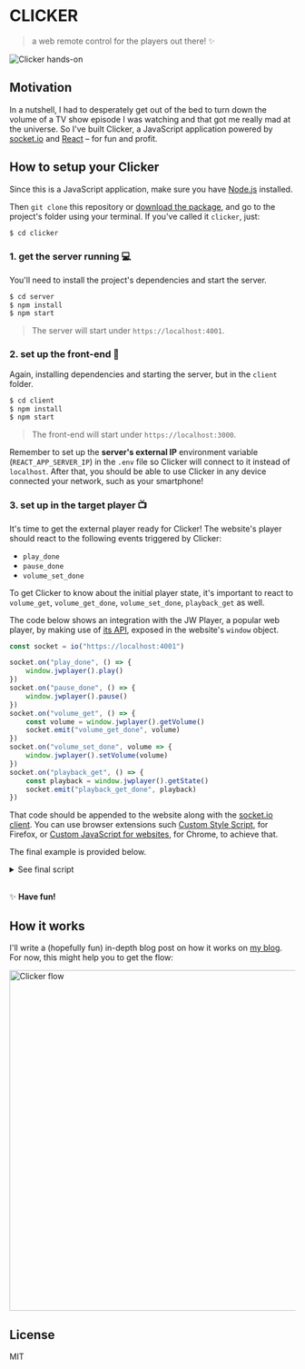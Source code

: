 # CLICKER

> a web remote control for the players out there! ✨

![Clicker hands-on](https://user-images.githubusercontent.com/5303585/35593912-b3f6f09a-0611-11e8-94e9-a8217e826b08.gif)

## Motivation

In a nutshell, I had to desperately get out of the bed to turn down the volume of a TV show episode I was watching and that got me really mad at the universe. So I've built Clicker, a JavaScript application powered by [socket.io](https://socket.io/) and [React](https://reactjs.org/) – for fun and profit.

## How to setup your Clicker

Since this is a JavaScript application, make sure you have [Node.js](https://nodejs.org/en/) installed.

Then `git clone` this repository or [download the package](https://github.com/diessica/remote-controller/archive/master.zip), and go to the project's folder using your terminal. If you've called it `clicker`, just:

```sh
$ cd clicker
```

### 1. get the server running 💻

You'll need to install the project's dependencies and start the server.

```sh
$ cd server
$ npm install
$ npm start
```

> The server will start under `https://localhost:4001`.

### 2. set up the front-end 📱

Again, installing dependencies and starting the server, but in the `client` folder.

```sh
$ cd client
$ npm install
$ npm start
```

> The front-end will start under `https://localhost:3000`.

Remember to set up the **server's external IP** environment variable (`REACT_APP_SERVER_IP`) in the `.env` file so Clicker will connect to it instead of `localhost`. After that, you should be able to use Clicker in any device connected your network, such as your smartphone!

### 3. set up in the target player 📺

It's time to get the external player ready for Clicker! The website's player should react to the following events triggered by Clicker:

* `play_done`
* `pause_done`
* `volume_set_done`

To get Clicker to know about the initial player state, it's important to react to `volume_get`, `volume_get_done`, `volume_set_done`, `playback_get` as well.

The code below shows an integration with the JW Player, a popular web player, by making use of [its API](https://developer.jwplayer.com/jw-player/docs/javascript-api-reference/), exposed in the website's `window` object.

```js
const socket = io("https://localhost:4001")

socket.on("play_done", () => {
    window.jwplayer().play()
})
socket.on("pause_done", () => {
    window.jwplayer().pause()
})
socket.on("volume_get", () => {
    const volume = window.jwplayer().getVolume()
    socket.emit("volume_get_done", volume)
})
socket.on("volume_set_done", volume => {
    window.jwplayer().setVolume(volume)
})
socket.on("playback_get", () => {
    const playback = window.jwplayer().getState()
    socket.emit("playback_get_done", playback)
})
```

That code should be appended to the website along with the [socket.io client](https://github.com/socketio/socket.io-client). You can use browser extensions such [Custom Style Script](https://addons.mozilla.org/en-US/firefox/addon/custom-style-script/), for Firefox, or [Custom JavaScript for websites](https://chrome.google.com/webstore/detail/custom-javascript-for-web/poakhlngfciodnhlhhgnaaelnpjljija?hl=en), for Chrome, to achieve that.

The final example is provided below.

<details>

```js
<script src="https://cdnjs.cloudflare.com/ajax/libs/socket.io/2.0.4/socket.io.js"></script>
<script>
    const socket = io("https://localhost:4001")

    socket.on("play_done", () => {
        window.jwplayer().play()
    })
    socket.on("pause_done", () => {
        window.jwplayer().pause()
    })
    socket.on("volume_get", () => {
        const volume = window.jwplayer().getVolume()
        socket.emit("volume_get_done", volume)
    })
    socket.on("volume_set_done", volume => {
        window.jwplayer().setVolume(volume)
    })
    socket.on("playback_get", () => {
        const playback = window.jwplayer().getState()
        socket.emit("playback_get_done", playback)
    })
</script>
```

<summary>
See final script
</summary>
</details>

<br />

✨ **Have fun!**

## How it works
I'll write a (hopefully fun) in-depth blog post on how it works on [my blog](https://diessi.ca/). For now, this might help you to get the flow:

<img width="600" align="center" src="https://diessi.ca/media/2018/clicker-flow.jpg" alt="Clicker flow" />

## License

MIT
